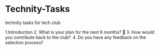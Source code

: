 # Technity-Tasks
technity tasks for tech club 

1.Introduction
2. What is your plan for the next 6 months? 📜 
3. How would you contribute back to the club?  
4. Do you have any feedback on the selection process? 
